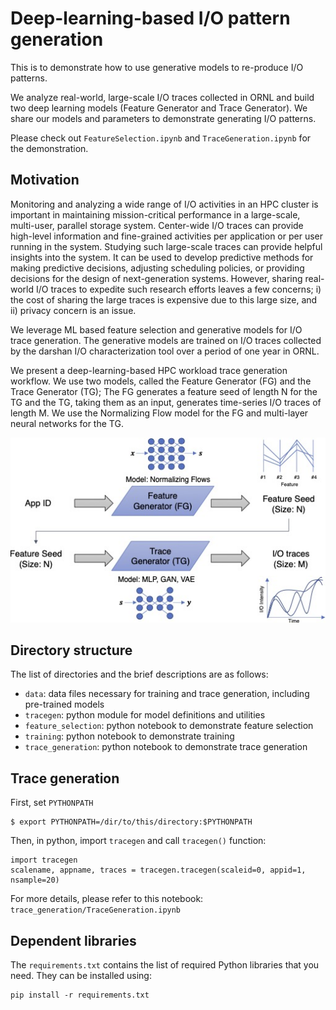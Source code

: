 # Deep-learning-based I/O pattern generation

This is to demonstrate how to use generative models to re-produce I/O patterns. 

We analyze real-world, large-scale I/O traces collected in ORNL and build two deep learning models (Feature Generator and Trace Generator). We share our models and parameters to demonstrate generating I/O patterns.

Please check out `FeatureSelection.ipynb` and `TraceGeneration.ipynb` for the demonstration.

## Motivation

Monitoring and analyzing a wide range of I/O activities in an HPC cluster is important in maintaining mission-critical performance in a large-scale, multi-user, parallel storage system. Center-wide I/O traces can provide high-level information and fine-grained activities per application or per user running in the system. Studying such large-scale traces can provide helpful insights into the system. It can be used to develop predictive methods for making predictive decisions, adjusting scheduling policies, or providing decisions for the design of next-generation systems.
However, sharing real-world I/O traces to expedite such research efforts leaves a few concerns; i) the cost of sharing the large traces is expensive due to this large size, and ii) privacy concern is an issue. 

We leverage ML based feature selection and generative models for I/O trace generation. The generative models are trained on I/O traces collected by the darshan I/O characterization tool over a period of one year in ORNL. 

We present a deep-learning-based HPC workload trace generation workflow. We use two models, called the Feature Generator (FG) and the Trace Generator (TG); The FG generates a feature seed of length N for the TG and the TG, taking them as an input, generates time-series I/O traces of length M. We use the Normalizing Flow model for the FG and multi-layer neural networks for the TG.

![workflow](figure/workflow.jpg)

## Directory structure
The list of directories and the brief descriptions are as follows:
* `data`: data files necessary for training and trace generation, including pre-trained models
* `tracegen`: python module for model definitions and utilities
* `feature_selection`: python notebook to demonstrate feature selection
* `training`: python notebook to demonstrate training
* `trace_generation`: python notebook to demonstrate trace generation

## Trace generation
First, set `PYTHONPATH` 
```
$ export PYTHONPATH=/dir/to/this/directory:$PYTHONPATH
```
Then, in python, import `tracegen` and call `tracegen()` function:
```
import tracegen
scalename, appname, traces = tracegen.tracegen(scaleid=0, appid=1, nsample=20)
```

For more details, please refer to this notebook: `trace_generation/TraceGeneration.ipynb`

## Dependent libraries
The `requirements.txt` contains the list of required Python libraries that you need. They can be installed using:
```
pip install -r requirements.txt
```
